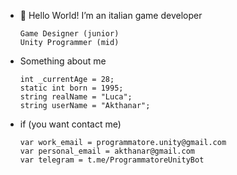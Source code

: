 - 👋 Hello World! I’m an italian game developer


      Game Designer (junior)
      Unity Programmer (mid)

- Something about me

      int _currentAge = 28;
      static int born = 1995;
      string realName = "Luca";
      string userName = "Akthanar";

- if (you want contact me)

      var work_email = programmatore.unity@gmail.com
      var personal_email = akthanar@gmail.com
      var telegram = t.me/ProgrammatoreUnityBot



<!---
Akthanar/Akthanar is a ✨ special ✨ repository because its `README.md` (this file) appears on your GitHub profile.
You can click the Preview link to take a look at your changes.
--->
